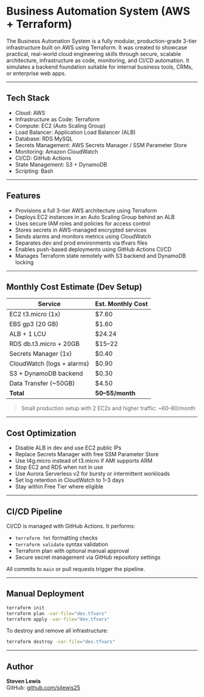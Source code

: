 # Business Automation System (AWS + Terraform)

The Business Automation System is a fully modular, production-grade 3-tier infrastructure built on AWS using Terraform. It was created to showcase practical, real-world cloud engineering skills through secure, scalable architecture, infrastructure as code, monitoring, and CI/CD automation. It simulates a backend foundation suitable for internal business tools, CRMs, or enterprise web apps.

---

## Tech Stack

- Cloud: AWS  
- Infrastructure as Code: Terraform  
- Compute: EC2 (Auto Scaling Group)  
- Load Balancer: Application Load Balancer (ALB)  
- Database: RDS MySQL  
- Secrets Management: AWS Secrets Manager / SSM Parameter Store  
- Monitoring: Amazon CloudWatch  
- CI/CD: GitHub Actions  
- State Management: S3 + DynamoDB  
- Scripting: Bash

---

## Features

- Provisions a full 3-tier AWS architecture using Terraform  
- Deploys EC2 instances in an Auto Scaling Group behind an ALB  
- Uses secure IAM roles and policies for access control  
- Stores secrets in AWS-managed encrypted services  
- Sends alarms and monitors metrics using CloudWatch  
- Separates dev and prod environments via tfvars files  
- Enables push-based deployments using GitHub Actions CI/CD  
- Manages Terraform state remotely with S3 backend and DynamoDB locking

---

## Monthly Cost Estimate (Dev Setup)

| Service                   | Est. Monthly Cost |
|---------------------------|-------------------|
| EC2 t3.micro (1x)         | $7.60             |
| EBS gp3 (20 GB)           | $1.60             |
| ALB + 1 LCU               | $24.24            |
| RDS db.t3.micro + 20GB    | $15–22            |
| Secrets Manager (1x)      | $0.40             |
| CloudWatch (logs + alarms)| $0.90             |
| S3 + DynamoDB backend     | $0.30             |
| Data Transfer (~50GB)     | $4.50             |
| **Total**                 | **$50–$55/month** |

> Small production setup with 2 EC2s and higher traffic: ~$60–$80/month

---

## Cost Optimization

- Disable ALB in dev and use EC2 public IPs  
- Replace Secrets Manager with free SSM Parameter Store  
- Use t4g.micro instead of t3.micro if AMI supports ARM  
- Stop EC2 and RDS when not in use  
- Use Aurora Serverless v2 for bursty or intermittent workloads  
- Set log retention in CloudWatch to 1–3 days  
- Stay within Free Tier where eligible

---

## CI/CD Pipeline

CI/CD is managed with GitHub Actions. It performs:

- `terraform fmt` formatting checks  
- `terraform validate` syntax validation  
- Terraform plan with optional manual approval  
- Secure secret management via GitHub repository settings  

All commits to `main` or pull requests trigger the pipeline.

---

## Manual Deployment

```bash
terraform init
terraform plan -var-file="dev.tfvars"
terraform apply -var-file="dev.tfvars"
```

To destroy and remove all infrastructure:

```bash
terraform destroy -var-file="dev.tfvars"
```

---

## Author

**Steven Lewis**  
GitHub: [github.com/sjlewis25](https://github.com/sjlewis25)
